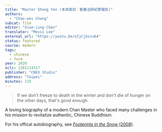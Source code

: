 ```yaml
---
title: "Master Sheng Yen (本來面目：聖嚴法師紀實電影)"
authors:
  - "Chao-wei Chang"
subcat: film
editor: "Xiao-jing Chen"
translator: "Mevis Lee"
external_url: "https://youtu.be/oIjCjGszu64"
status: featured
course: modern
tags:
  - chinese
  - form
year: 2020
oclc: 1281114317
publisher: "CNEX Studio"
address: "Taipei"
minutes: 115
---
```


> If we don't freeze to death in the winter and don't die of hunger on the other days, that's good enough.

A loving biography of a modern Chan Master who faced many challenges in his mission to revitalize authentic, Chinese Buddhism.

For his offical autobiography, see [*Footprints in the Snow* (2008)](/content/monographs/footprints-in-the-snow_shen-yen).
